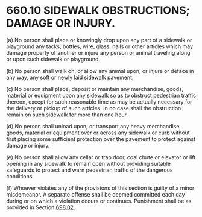 660.10 SIDEWALK OBSTRUCTIONS; DAMAGE OR INJURY.
===============================================

​(a) No person shall place or knowingly drop upon any part of a sidewalk
or playground any tacks, bottles, wire, glass, nails or other articles
which may damage property of another or injure any person or animal
traveling along or upon such sidewalk or playground.

​(b) No person shall walk on, or allow any animal upon, or injure or
deface in any way, any soft or newly laid sidewalk pavement.

​(c) No person shall place, deposit or maintain any merchandise, goods,
material or equipment upon any sidewalk so as to obstruct pedestrian
traffic thereon, except for such reasonable time as may be actually
necessary for the delivery or pickup of such articles. In no case shall
the obstruction remain on such sidewalk for more than one hour.

​(d) No person shall unload upon, or transport any heavy merchandise,
goods, material or equipment over or across any sidewalk or curb without
first placing some sufficient protection over the pavement to protect
against damage or injury.

​(e) No person shall allow any cellar or trap door, coal chute or
elevator or lift opening in any sidewalk to remain open without
providing suitable safeguards to protect and warn pedestrian traffic of
the dangerous conditions.

​(f) Whoever violates any of the provisions of this section is guilty of
a minor misdemeanor. A separate offense shall be deemed committed each
day during or on which a violation occurs or continues. Punishment shall
be as provided in Section [698.02](38e2f631.html).

